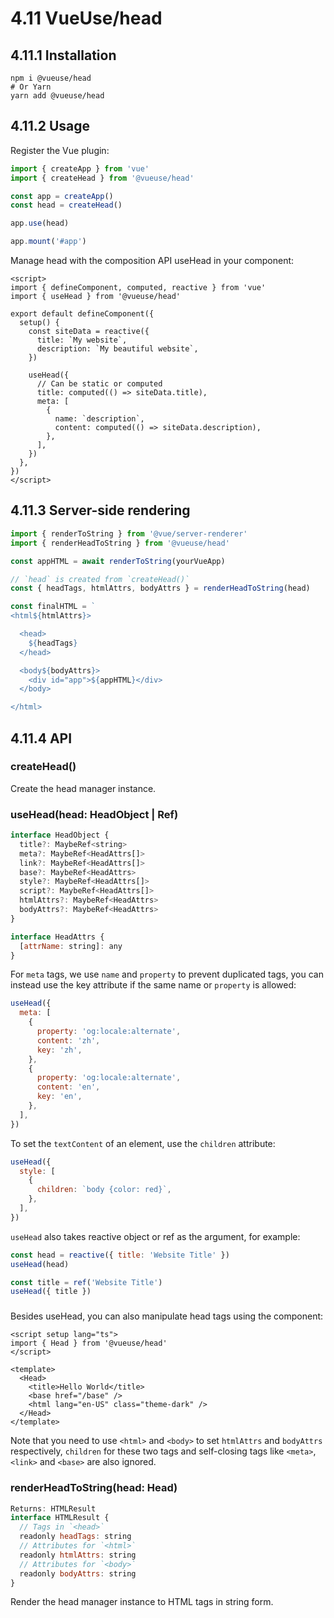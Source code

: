 # 4.11 VueUse/head

## 4.11.1 Installation

```shell
npm i @vueuse/head
# Or Yarn
yarn add @vueuse/head
```
## 4.11.2 Usage

Register the Vue plugin:

```js
import { createApp } from 'vue'
import { createHead } from '@vueuse/head'

const app = createApp()
const head = createHead()

app.use(head)

app.mount('#app')
```

Manage head with the composition API useHead in your component:

```vue
<script>
import { defineComponent, computed, reactive } from 'vue'
import { useHead } from '@vueuse/head'

export default defineComponent({
  setup() {
    const siteData = reactive({
      title: `My website`,
      description: `My beautiful website`,
    })

    useHead({
      // Can be static or computed
      title: computed(() => siteData.title),
      meta: [
        {
          name: `description`,
          content: computed(() => siteData.description),
        },
      ],
    })
  },
})
</script>
```

## 4.11.3 Server-side rendering

```js
import { renderToString } from '@vue/server-renderer'
import { renderHeadToString } from '@vueuse/head'

const appHTML = await renderToString(yourVueApp)

// `head` is created from `createHead()`
const { headTags, htmlAttrs, bodyAttrs } = renderHeadToString(head)

const finalHTML = `
<html${htmlAttrs}>

  <head>
    ${headTags}
  </head>

  <body${bodyAttrs}>
    <div id="app">${appHTML}</div>
  </body>

</html>
```

## 4.11.4 API

### createHead()

Create the head manager instance.

### useHead(head: HeadObject | Ref<HeadObject>)

```js
interface HeadObject {
  title?: MaybeRef<string>
  meta?: MaybeRef<HeadAttrs[]>
  link?: MaybeRef<HeadAttrs[]>
  base?: MaybeRef<HeadAttrs>
  style?: MaybeRef<HeadAttrs[]>
  script?: MaybeRef<HeadAttrs[]>
  htmlAttrs?: MaybeRef<HeadAttrs>
  bodyAttrs?: MaybeRef<HeadAttrs>
}

interface HeadAttrs {
  [attrName: string]: any
}
```
For `meta` tags, we use `name` and `property` to prevent duplicated tags, you can instead use the key attribute if the same name or `property` is allowed:

```js
useHead({
  meta: [
    {
      property: 'og:locale:alternate',
      content: 'zh',
      key: 'zh',
    },
    {
      property: 'og:locale:alternate',
      content: 'en',
      key: 'en',
    },
  ],
})
```

To set the `textContent` of an element, use the `children` attribute:

```js
useHead({
  style: [
    {
      children: `body {color: red}`,
    },
  ],
})
```
`useHead` also takes reactive object or ref as the argument, for example:

```js
const head = reactive({ title: 'Website Title' })
useHead(head)
```

```js
const title = ref('Website Title')
useHead({ title })
```

### <Head>
Besides useHead, you can also manipulate head tags using the <Head> component:

```vue
<script setup lang="ts">
import { Head } from '@vueuse/head'
</script>

<template>
  <Head>
    <title>Hello World</title>
    <base href="/base" />
    <html lang="en-US" class="theme-dark" />
  </Head>
</template>
```

Note that you need to use `<html>` and `<body>` to set `htmlAttrs` and `bodyAttrs` respectively, `children` for these two tags and self-closing tags like `<meta>`, `<link>` and `<base>` are also ignored.

### renderHeadToString(head: Head)

```js
Returns: HTMLResult
interface HTMLResult {
  // Tags in `<head>`
  readonly headTags: string
  // Attributes for `<html>`
  readonly htmlAttrs: string
  // Attributes for `<body>`
  readonly bodyAttrs: string
}
```

Render the head manager instance to HTML tags in string form.
